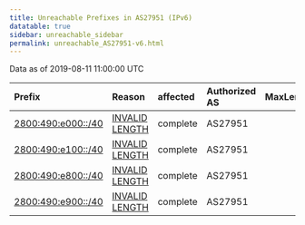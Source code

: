 ```yaml
---
title: Unreachable Prefixes in AS27951 (IPv6)
datatable: true
sidebar: unreachable_sidebar
permalink: unreachable_AS27951-v6.html
---
```


Data as of 2019-08-11 11:00:00 UTC


<div class="datatable-begin"></div>

| Prefix                                                         | Reason                                                                                                       | affected   | Authorized AS   |   MaxLength | Anchor                                         |   unreachable /48s |
|:---------------------------------------------------------------|:-------------------------------------------------------------------------------------------------------------|:-----------|:----------------|------------:|:-----------------------------------------------|-------------------:|
| [2800:490:e000::/40](https://stat.ripe.net/2800:490:e000::/40) | [INVALID LENGTH](https://rpki-validator.ripe.net/announcement-preview?asn=AS27951&prefix=2800:490:e000::/40) | complete   | AS27951         |          36 | [LACNIC](unreachable_LACNIC_RPKI_Root-v6.html) |                256 |
| [2800:490:e100::/40](https://stat.ripe.net/2800:490:e100::/40) | [INVALID LENGTH](https://rpki-validator.ripe.net/announcement-preview?asn=AS27951&prefix=2800:490:e100::/40) | complete   | AS27951         |          36 | [LACNIC](unreachable_LACNIC_RPKI_Root-v6.html) |                256 |
| [2800:490:e800::/40](https://stat.ripe.net/2800:490:e800::/40) | [INVALID LENGTH](https://rpki-validator.ripe.net/announcement-preview?asn=AS27951&prefix=2800:490:e800::/40) | complete   | AS27951         |          36 | [LACNIC](unreachable_LACNIC_RPKI_Root-v6.html) |                256 |
| [2800:490:e900::/40](https://stat.ripe.net/2800:490:e900::/40) | [INVALID LENGTH](https://rpki-validator.ripe.net/announcement-preview?asn=AS27951&prefix=2800:490:e900::/40) | complete   | AS27951         |          36 | [LACNIC](unreachable_LACNIC_RPKI_Root-v6.html) |                256 |

<div class="datatable-end"></div>